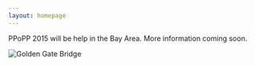 ```yaml
---
layout: homepage
---
```


PPoPP 2015 will be help in the Bay Area.  More information coming soon.

![Golden Gate Bridge](../images/golden-gate.jpg)

